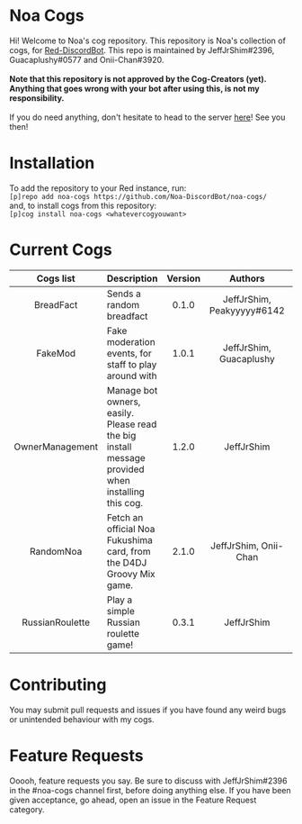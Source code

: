 # Noa Cogs <br>
Hi! Welcome to Noa's cog repository. This repository is Noa's collection of cogs, for [Red-DiscordBot](https://github.com/Cog-Creators/Red-DiscordBot). This repo is maintained by JeffJrShim#2396, Guacaplushy#0577 and Onii-Chan#3920. <br><br>
**Note that this repository is not approved by the Cog-Creators (yet). Anything that goes wrong with your bot after using this, is not my responsibility.** <br><br>
If you do need anything, don't hesitate to head to the server [here](https://discord.gg/RSAetqdhRU)! See you then!
# Installation <br>
To add the repository to your Red instance, run: <br>
`[p]repo add noa-cogs https://github.com/Noa-DiscordBot/noa-cogs/`<br>
and, to install cogs from this repository: <br>
`[p]cog install noa-cogs <whatevercogyouwant>`<br>
# Current Cogs <br>
| Cogs list | Description | Version | Authors | Stable? | Hidden? |
|:---:|---|:---:|:---:|:---:|:---:|
| BreadFact | Sends a random breadfact | 0.1.0 | JeffJrShim, Peakyyyyy#6142 | ❌ | ❌ |
| FakeMod | Fake moderation events, for staff to play around with | 1.0.1 | JeffJrShim, Guacaplushy | ✅ | ❌ |
| OwnerManagement | Manage bot owners, easily. Please read the big install message provided when installing this cog. | 1.2.0 | JeffJrShim | ✅ | ❌ |
| RandomNoa | Fetch an official Noa Fukushima card, from the D4DJ Groovy Mix game. | 2.1.0 | JeffJrShim, Onii-Chan | ✅ | ❌ |
| RussianRoulette | Play a simple Russian roulette game! | 0.3.1 | JeffJrShim | ✅ | ❌ |

# Contributing <br>
You may submit pull requests and issues if you have found any weird bugs or unintended behaviour with my cogs. <br>
# Feature Requests <br>
Ooooh, feature requests you say. Be sure to discuss with JeffJrShim#2396 in the #noa-cogs channel first, before doing anything else. If you have been given acceptance, go ahead, open an issue in the Feature Request category. 
